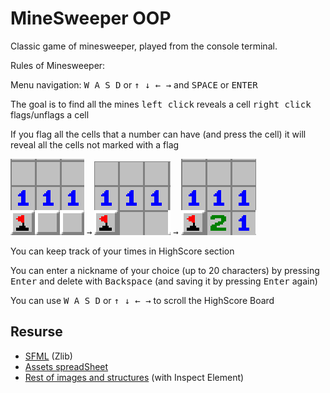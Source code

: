 # MineSweeper OOP

Classic game of minesweeper, played from the console terminal.

Rules of Minesweeper:

Menu navigation: <kbd>W A S D</kbd> or <kbd> &#8593; &#8595; &#8592; &#8594;</kbd> and <kbd>SPACE</kbd> or <kbd>ENTER</kbd>

The goal is to find all the mines
<kbd>left click</kbd> reveals a cell
<kbd>right click</kbd> flags/unflags a cell

If you flag all the cells that a number can have (and press the cell) it will reveal all the cells not marked with a flag

<img src="assets/mark1.png" alt="1"> <kbd>&#8594;</kbd> <img src="assets/mark2.png" alt="2"> <kbd>&#8594;</kbd> <img src="assets/mark3.png" alt="3">

You can keep track of your times in HighScore section

You can enter a nickname of your choice (up to 20 characters) by pressing <kbd>Enter</kbd> and delete with <kbd>Backspace</kbd> (and saving it by pressing <kbd>Enter</kbd> again)

You can use <kbd>W A S D</kbd> or <kbd> &#8593; &#8595; &#8592; &#8594;</kbd> to scroll the HighScore Board

## Resurse

- [SFML](https://github.com/SFML/SFML/tree/aa82ea132b9296a31922772027ad5d14c1fa381b) (Zlib)
- [Assets spreadSheet](https://github.com/didii/MineSweeper.Unity/blob/master/Assets/Spritesheets/MinesweeperSpritesheet.png)
- [Rest of images and structures](https://minesweeper.online/) (with Inspect Element)